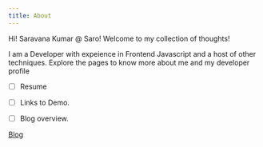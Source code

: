 ```yaml
---
title: About
---
```


Hi! Saravana Kumar @ Saro! Welcome to my collection of thoughts!

I am a Developer with expeience in Frontend Javascript and a host of other techniques. Explore the pages to know more about me and my developer profile

- [ ] Resume
- [ ] Links to Demo.
- [ ] Blog overview.


<a href="/blog">Blog</a>